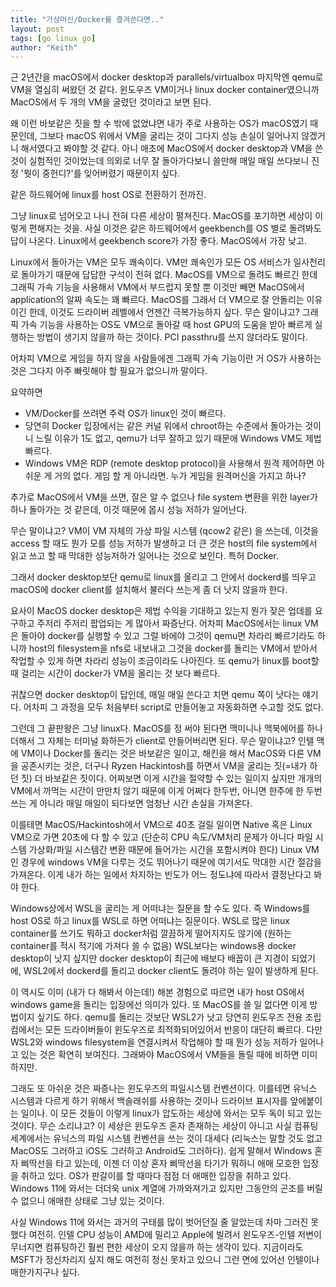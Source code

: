 ```yaml
---
title: "가상머신/Docker를 즐겨쓴다면.."
layout: post
tags: [go linux go]
author: "Keith"
---
```


근 2년간을 macOS에서 docker desktop과 parallels/virtualbox 마지막엔 qemu로 VM을 열심히 써왔던 것 같다. 윈도우즈 VM이거나 linux docker container였으니까 MacOS에서 두 개의 VM을 굴렸던 것이라고 보면 된다.

왜 이런 바보같은 짓을 할 수 밖에 없었냐면 내가 주로 사용하는 OS가 macOS였기 때문인데, 그보다 macOS 위에서 VM을 굴리는 것이 그다지 성능 손실이 일어나지 않겠거니 해서였다고 봐야할 것 같다. 아니 애초에 MacOS에서 docker desktop과 VM을 쓴 것이 실험적인 것이었는데 의외로 너무 잘 돌아가다보니 쓸만해 매일 매일 쓰다보니 진정 '뭣이 중헌디?'를 잊어버렸기 때문이지 싶다. 

같은 하드웨어에 linux를 host OS로 전환하기 전까진. 

그냥 linux로 넘어오고 나니 전혀 다른 세상이 펼쳐진다. MacOS를 포기하면 세상이 이렇게 편해지는 것을. 사실 이것은 같은 하드웨어에서 geekbench를 OS 별로 돌려봐도 답이 나온다. Linux에서 geekbench score가 가장 좋다. MacOS에서 가장 낮고.

Linux에서 돌아가는 VM은 모두 쾌속이다. VM만 쾌속인가 모든 OS 서비스가 일사천리로 돌아가기 때문에 답답한 구석이 전혀 없다. MacOS를 VM으로 돌려도 빠르긴 한데 그래픽 가속 기능을 사용해서 VM에서 부드럽지 못할 뿐 이것만 빼면 MacOS에서 application의 알짜 속도는 꽤 빠르다. MacOS를 그래서 더 VM으로 잘 안돌리는 이유이긴 한데, 이것도 드라이버 레벨에서 언젠간 극복가능하지 싶다. 무슨 말이냐고? 그래픽 가속 기능을 사용하는 OS도 VM으로 돌아갈 때 host GPU의 도움을 받아 빠르게 실행하는 방법이 생기지 않을까 하는 것이다. PCI passthru를 쓰지 않더라도 말이다. 

어차피 VM으로 게임을 하지 않을 사람들에겐 그래픽 가속 기능이란 거 OS가 사용하는 것은 그다지 아주 빠릿해야 할 필요가 없으니까 말이다. 

요약하면
- VM/Docker를 쓰려면 주력 OS가 linux인 것이 빠르다. 
- 당연히 Docker 입장에서는 같은 커널 위에서 chroot하는 수준에서 돌아가는 것이니 느릴 이유가 1도 없고, qemu가 너무 잘하고 있기 때문애 Windows VM도 제법 빠르다.
- Windows VM은 RDP (remote desktop protocol)을 사용해서 원격 제어하면 아쉬운 게 거의 없다. 게임 할 게 아니라면. 누가 게임을 원격머신을 가지고 하나?

추가로 MacOS에서 VM을 쓰면, 잘은 알 수 없으나 file system 변환을 위한 layer가 하나 돌아가는 것 같은데, 이것 때문에 몹시 성능 저하가 일어난다.

무슨 말이냐고? VM이 VM 자체의 가상 파일 시스템 (qcow2 같은) 을 쓰는데, 이것을 access 할 때도 뭔가 모를 성능 저하가 발생하고 더 큰 것은 host의 file system에서 읽고 쓰고 할 때 막대한 성능저하가 일어나는 것으로 보인다. 특허 Docker.

그래서 docker desktop보단 qemu로 linux를 올리고 그 안에서 dockerd를 띄우고 macOS에 docker client를 설치해서 불러다 쓰는게 좀 더 낫지 않을까 한다.

요사이 MacOS docker desktop은 제법 수익을 기대하고 있는지 뭔가 잦은 업데를 요구하고 주저리 주저리 팝업되는 게 많아서 짜증난다. 어차피 MacOS에서는 linux VM은 돌아야 docker를 실행할 수 있고 그럴 바에야 그것이 qemu면 차라리 빠르기라도 하니까 host의 filesystem을 nfs로 내보내고 그것을 docker를 돌리는 VM에서 받아서 작업할 수 있게 하면 차라리 성능이 조금이라도 나아진다. 또 qemu가 linux를 boot할 때 걸리는 시간이 docker가 VM을 올리는 것 보다 빠르다.

귀찮으면 docker desktop이 답인데, 매일 매일 쓴다고 치면 qemu 쪽이 낫다는 얘기다. 어차피 그 과정을 모두 처음부터 script로 만들어놓고 자동화하면 수고할 것도 없다. 

그런데 그 끝판왕은 그냥 linux다. MacOS를 정 써야 된다면 맥미니나 맥북에어를 하나 더해서 그 자체는 터미널 화하든가 client로 만들어버리면 된다. 무슨 말이냐고? 인텔 맥에 VM이나 Docker를 돌리는 것은 바보같은 일이고, 해킨을 해서 MacOS와 다른 VM을 공존시키는 것은, 더구나 Ryzen Hackintosh를 하면서 VM을 굴리는 짓(=내가 하던 짓) 더 바보같은 짓이다. 어찌보면 이게 시간을 절약할 수 있는 일이지 싶지만 개개의 VM에서 까먹는 시간이 만만치 않기 때문에 이게 어쩌다 한두번, 아니면 한주에 한 두번 쓰는 게 아니라 매일 매일이 되다보면 엄청난 시간 손실을 가져온다.

이를테면 MacOS/Hackintosh에서 VM으로 40초 걸릴 일이면 Native 혹은 Linux VM으로 가면 20초에 다 할 수 있고 (단순히 CPU 속도/VM처리 문제가 아니다 파일 시스템 가상화/파일 시스템간 변환 때문에 들어가는 시간을 포함시켜야 한다) Linux VM인 경우에 windows VM을 다루는 것도 뛰어나기 때문에 여기서도 막대한 시간 절감을 가져온다. 이게 내가 하는 일에서 차지하는 빈도가 어느 정도냐에 따라서 결정난다고 봐야 한다.

Windows상에서 WSL을 굴리는 게 어떠냐는 질문을 할 수도 있다. 즉 Windows를 host OS로 하고 linux를 WSL로 하면 어떠냐는 질문이다. WSL로 많은 linux container를 쓰기도 뭐하고 docker처럼 깔끔하게 떨어지지도 않기에 (원하는 container를 적시 적기에 가져다 쓸 수 없음) WSL보다는 windows용 docker desktop이 낫지 싶지만 docker desktop이 최근에 배보다 배꼽이 큰 지경이 되었기에, WSL2에서 dockerd를 돌리고 docker client도 돌려야 하는 일이 발생하게 된다. 

이 역시도 이미 (내가 다 해봐서 아는데!) 해본 경험으로 따르면 내가 host OS에서 windows game을 돌리는 입장에선 의미가 있다. 또 MacOS를 쓸 일 없다면 이게 방법이지 싶기도 하다. qemu를 돌리는 것보단 WSL2가 낫고 당연히 윈도우즈 전용 조립컴에서는 모든 드라이버들이 윈도우즈로 최적화되어있어서 반응이 대단히 빠르다. 다만 WSL2와 windows filesystem을 연결시켜서 작업해야 할 때 뭔가 성능 저하가 일어나고 있는 것은 확연히 보여진다. 그래봐야 MacOS에서 VM들을 돌릴 때에 비하면 미미하지만. 

그래도 또 아쉬운 것은 짜증나는 윈도우즈의 파일시스템 컨벤션이다. 이를테면 유닉스 시스템과 다르게 하기 위해서 백슬래쉬를 사용하는 것이나 드라이브 표시자를 앞에붙이는 일이나. 이 모든 것들이 이렇게 linux가 압도하는 세상에 와서는 모두 독이 되고 있는 것이다. 무슨 소리냐고? 이 세상은 윈도우즈 혼자 존재하는 세상이 아니고 사실 컴퓨팅 세계에서는 유닉스의 파일 시스템 컨벤션을 쓰는 것이 대세다 (리눅스는 말할 것도 없고 MacOS도 그러하고 iOS도 그러하고 Android도 그러하다). 쉽게 말해서 Windows 혼자 삐딱선을 타고 있는데, 이젠 더 이상 혼자 삐딱선을 타기가 뭐하니 애매 모호한 입장을 취하고 있다. OS가 판갈이를 할 때마다 점점 더 애매한 입장을 취하고 있다. Windows 11에 와서는 더더욱 unix 계열에 가까와져가고 있지만 그동안의 곤조를 버릴 수 없으니 애매한 상태로 그냥 있는 것이다. 

사실 Windows 11에 와서는 과거의 구태를 많이 벗어던질 줄 알았는데 차마 그러진 못했다 여전히. 인텔 CPU 성능이 AMD에 밀리고 Apple에 빌려서 윈도우즈-인텔 저변이 무너지면 컴퓨팅하긴 훨씬 편한 세상이 오지 않을까 하는 생각이 있다. 지금이라도 MSFT가 정신차리지 싶지 해도 여전히 정신 못차고 있으니 그런 면에 있어선 인텔이나 매한가지구나 싶다.
